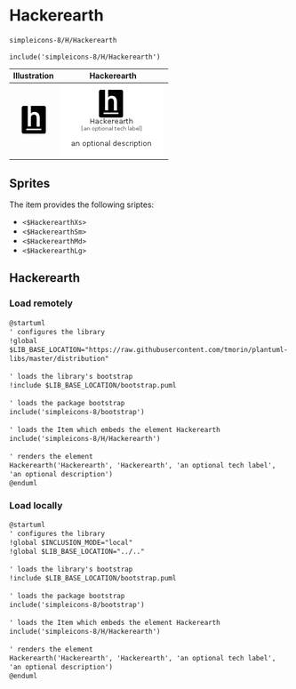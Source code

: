 # Hackerearth


```text
simpleicons-8/H/Hackerearth
```

```text
include('simpleicons-8/H/Hackerearth')
```



| Illustration | Hackerearth |
| :---: | :---: |
| ![illustration for Illustration](../../simpleicons-8/H/Hackerearth.png) | ![illustration for Hackerearth](../../simpleicons-8/H/Hackerearth.Local.png) |



## Sprites
The item provides the following sriptes:

- `<$HackerearthXs>`
- `<$HackerearthSm>`
- `<$HackerearthMd>`
- `<$HackerearthLg>`





## Hackerearth

### Load remotely
```plantuml
@startuml
' configures the library
!global $LIB_BASE_LOCATION="https://raw.githubusercontent.com/tmorin/plantuml-libs/master/distribution"

' loads the library's bootstrap
!include $LIB_BASE_LOCATION/bootstrap.puml

' loads the package bootstrap
include('simpleicons-8/bootstrap')

' loads the Item which embeds the element Hackerearth
include('simpleicons-8/H/Hackerearth')

' renders the element
Hackerearth('Hackerearth', 'Hackerearth', 'an optional tech label', 'an optional description')
@enduml
```

### Load locally
```plantuml
@startuml
' configures the library
!global $INCLUSION_MODE="local"
!global $LIB_BASE_LOCATION="../.."

' loads the library's bootstrap
!include $LIB_BASE_LOCATION/bootstrap.puml

' loads the package bootstrap
include('simpleicons-8/bootstrap')

' loads the Item which embeds the element Hackerearth
include('simpleicons-8/H/Hackerearth')

' renders the element
Hackerearth('Hackerearth', 'Hackerearth', 'an optional tech label', 'an optional description')
@enduml
```

